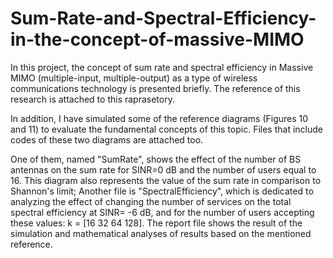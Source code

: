 # Sum-Rate-and-Spectral-Efficiency-in-the-concept-of-massive-MIMO


In this project, the concept of sum rate and spectral efficiency in Massive MIMO (multiple-input, multiple-output) as a type of wireless communications technology is presented briefly.
The reference of this research is attached to this raprasetory. 

In addition, I have simulated some of the reference diagrams (Figures 10 and 11) to evaluate the fundamental concepts of this topic. 
Files that include codes of these two diagrams are attached too.

One of them, named "SumRate", shows the effect of the number of BS antennas on the sum rate for SINR=0 dB and the number of users equal to 16. This diagram also represents the value of the sum rate in comparison to Shannon's limit; Another file is "SpectralEfficiency", which is dedicated to analyzing the effect of changing the number of services on the total spectral efficiency at SINR= -6 dB, and for the number of users accepting these values: k = [16 32 64 128].
The report file shows the result of the simulation and mathematical analyses of results based on the mentioned reference. 

